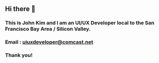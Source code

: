 ## Hi there 👋
### This is John Kim and I am an UI/UX Developer local to the San Francisco Bay Area / Silicon Valley.
### Email : uiuxdeveloper@comcast.net
### Thank you!

<!--
**uiuxdeveloper-io/uiuxdeveloper-io** is a ✨ _special_ ✨ repository because its `README.md` (this file) appears on your GitHub profile.

Here are some ideas to get you started:

- 🔭 I’m currently working on ...
- 🌱 I’m currently learning ...
- 👯 I’m looking to collaborate on ...
- 🤔 I’m looking for help with ...
- 💬 Ask me about ...
- 📫 How to reach me: ...
- 😄 Pronouns: ...
- ⚡ Fun fact: ...
-->
